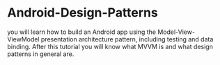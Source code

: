 # Android-Design-Patterns
you will learn how to build an Android app using the Model-View-ViewModel presentation architecture pattern, including testing and data binding.
After this tutorial you will know what MVVM is and what design patterns in general are.
